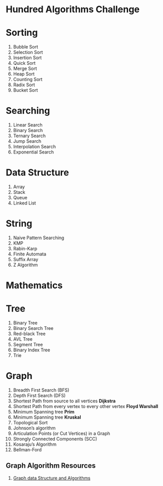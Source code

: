 # Hundred Algorithms Challenge

# Sorting
1. Bubble Sort
2. Selection Sort
3. Insertion Sort
4. Quick Sort
5. Merge Sort
6. Heap Sort
7. Counting Sort
8. Radix Sort
9. Bucket Sort

# Searching
1. Linear Search
2. Binary Search
3. Ternary Search
4. Jump Search
5. Interpolation Search
6. Exponential Search

# Data Structure
1. Array
2. Stack
3. Queue
4. Linked List

# String
1. Naive Pattern Searching
2. KMP 
3. Rabin-Karp
3. Finite Automata
4. Suffix Array
5. Z Algorithm

# Mathematics

# Tree
1. Binary Tree
2. Binary Search Tree
3. Red-black Tree
4. AVL Tree
5. Segment Tree
6. Binary Index Tree
7. Trie

# Graph
1. Breadth First Search (BFS)
2. Depth First Search (DFS)
3. Shortest Path from source to all vertices **Dijkstra**
4. Shortest Path from every vertex to every other vertex **Floyd Warshall**
5. Minimum Spanning tree **Prim**
6. Minimum Spanning tree **Kruskal**
7. Topological Sort
8. Johnson’s algorithm
9. Articulation Points (or Cut Vertices) in a Graph
10. Strongly Connected Components (SCC)
11. Kosaraju’s Algorithm
12. Bellman-Ford

## Graph Algorithm Resources
1. [Graph data Structure and Algorithms](https://www.geeksforgeeks.org/graph-data-structure-and-algorithms/)